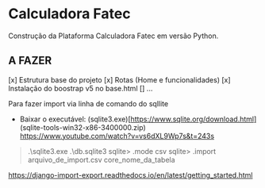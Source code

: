 # Calculadora Fatec  
Construção da Plataforma Calculadora Fatec em versão Python.

## A FAZER  
[x] Estrutura base do projeto
[x] Rotas (Home e funcionalidades)
[x] Instalação do boostrap v5 no base.html
[] ...

Para fazer import via linha de comando do sqllite
* Baixar o executável: (sqlite3.exe)[https://www.sqlite.org/download.html] (sqlite-tools-win32-x86-3400000.zip)
https://www.youtube.com/watch?v=vs6dXL9Wp7s&t=243s

> .\sqlite3.exe .\db.sqlite3
sqlite> .mode csv
sqlite> .import arquivo_de_import.csv core_nome_da_tabela

https://django-import-export.readthedocs.io/en/latest/getting_started.html

